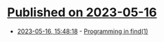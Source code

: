 # [Published on 2023-05-16](index.md)

* [2023-05-16, 15:48:18](https://lobste.rs/s/m10xjy/programming_find_1) - [Programming in find(1)](http://www.chiark.greenend.org.uk/~pmaydell/find/)
